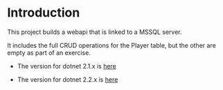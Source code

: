 # Introduction

This project builds a webapi that is linked to a MSSQL server.

It includes the full CRUD operations for the Player table, but the other are empty as part of an exercise.

* The version for dotnet 2.1.x is [here](/dotnet_core/SQLSVR_WEBAPI/dotnet-2.1.x/01-project-setup)

* The version for dotnet 2.2.x is [here](/dotnet_core/SQLSVR_WEBAPI/dotnet-2.2.x/01-project-setup)